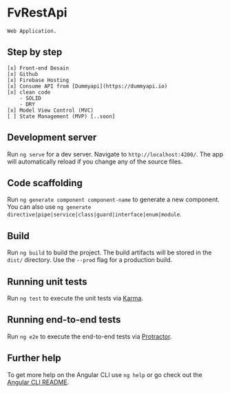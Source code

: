 # FvRestApi
    Web Application.

## Step by step

    [x] Front-end Desain
    [x] Github
    [x] Firebase Hosting
    [x] Consume API from [Dummyapi](https://dummyapi.io)
    [x] clean code
        - SOLID
        - DRY
    [x] Model View Control (MVC)
    [ ] State Management (MVP) [..soon]

## Development server

Run `ng serve` for a dev server. Navigate to `http://localhost:4200/`. The app will automatically reload if you change any of the source files.

## Code scaffolding

Run `ng generate component component-name` to generate a new component. You can also use `ng generate directive|pipe|service|class|guard|interface|enum|module`.

## Build

Run `ng build` to build the project. The build artifacts will be stored in the `dist/` directory. Use the `--prod` flag for a production build.

## Running unit tests

Run `ng test` to execute the unit tests via [Karma](https://karma-runner.github.io).

## Running end-to-end tests

Run `ng e2e` to execute the end-to-end tests via [Protractor](http://www.protractortest.org/).

## Further help

To get more help on the Angular CLI use `ng help` or go check out the [Angular CLI README](https://github.com/angular/angular-cli/blob/master/README.md).
    
